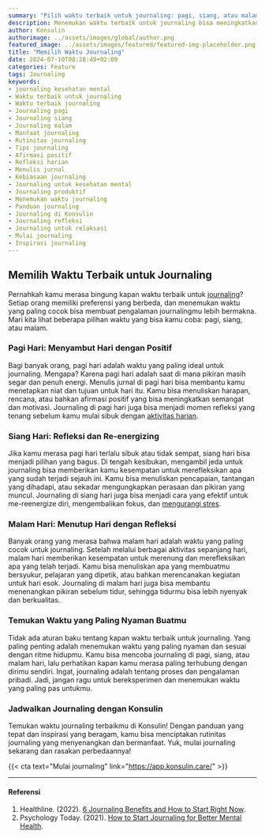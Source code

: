 ```yaml
---
summary: "Pilih waktu terbaik untuk journaling: pagi, siang, atau malam. Temukan waktu yang nyaman dan buat journaling menjadi rutinitas di Konsulin."
description: Menemukan waktu terbaik untuk journaling bisa meningkatkan pengalaman dan manfaat yang kamu dapatkan. Pagi hari cocok untuk menetapkan niat dan tujuan, siang hari untuk merefleksikan pencapaian dan mengurangi stres, sementara malam hari ideal untuk merenung dan menutup hari dengan rasa syukur. Tidak ada aturan baku; yang terpenting adalah menemukan waktu yang paling nyaman buatmu. Eksperimen dengan berbagai waktu dan rasakan perbedaannya. Temukan waktu journaling terbaikmu di Konsulin, dan buat journaling menjadi rutinitas yang menyenangkan dan bermanfaat!
author: Konsulin
authorimage: ../assets/images/global/author.png
featured_image: ../assets/images/featured/featured-img-placeholder.png
title: "Memilih Waktu Journaling"
date: 2024-07-10T08:28:49+02:00
categories: Feature
tags: Journaling
keywords:
- journaling kesehatan mental
- Waktu terbaik untuk journaling
- Waktu terbaik journaling
- Journaling pagi
- Journaling siang
- Journaling malam
- Manfaat journaling
- Rutinitas journaling
- Tips journaling
- Afirmasi positif
- Refleksi harian
- Menulis jurnal
- Kebiasaan journaling
- Journaling untuk kesehatan mental
- Journaling produktif
- Menemukan waktu journaling
- Panduan journaling
- Journaling di Konsulin
- Journaling refleksi
- Journaling untuk relaksasi
- Mulai journaling
- Inspirasi journaling
---
```


## Memilih Waktu Terbaik untuk Journaling

Pernahkah kamu merasa bingung kapan waktu terbaik untuk [journaling](https://konsulin.care/feature/journaling-kesehatan-mental/)? Setiap orang memiliki preferensi yang berbeda, dan menemukan waktu yang paling cocok bisa membuat pengalaman journalingmu lebih bermakna. Mari kita lihat beberapa pilihan waktu yang bisa kamu coba: pagi, siang, atau malam.

### Pagi Hari: Menyambut Hari dengan Positif

Bagi banyak orang, pagi hari adalah waktu yang paling ideal untuk journaling. Mengapa? Karena pagi hari adalah saat di mana pikiran masih segar dan penuh energi. Menulis jurnal di pagi hari bisa membantu kamu menetapkan niat dan tujuan untuk hari itu. Kamu bisa menuliskan harapan, rencana, atau bahkan afirmasi positif yang bisa meningkatkan semangat dan motivasi. Journaling di pagi hari juga bisa menjadi momen refleksi yang tenang sebelum kamu mulai sibuk dengan [aktivitas harian](https://konsulin.care/blog/journaling-tingkatkan-produktivitas/).

### Siang Hari: Refleksi dan Re-energizing

Jika kamu merasa pagi hari terlalu sibuk atau tidak sempat, siang hari bisa menjadi pilihan yang bagus. Di tengah kesibukan, mengambil jeda untuk journaling bisa memberikan kamu kesempatan untuk merefleksikan apa yang sudah terjadi sejauh ini. Kamu bisa menuliskan pencapaian, tantangan yang dihadapi, atau sekadar mengungkapkan perasaan dan pikiran yang muncul. Journaling di siang hari juga bisa menjadi cara yang efektif untuk me-reenergize diri, mengembalikan fokus, dan [mengurangi stres](https://konsulin.care/blog/manfaat-journaling/).

### Malam Hari: Menutup Hari dengan Refleksi

Banyak orang yang merasa bahwa malam hari adalah waktu yang paling cocok untuk journaling. Setelah melalui berbagai aktivitas sepanjang hari, malam hari memberikan kesempatan untuk merenung dan merefleksikan apa yang telah terjadi. Kamu bisa menuliskan apa yang membuatmu bersyukur, pelajaran yang dipetik, atau bahkan merencanakan kegiatan untuk hari esok. Journaling di malam hari juga bisa membantu menenangkan pikiran sebelum tidur, sehingga tidurmu bisa lebih nyenyak dan berkualitas.

### Temukan Waktu yang Paling Nyaman Buatmu

Tidak ada aturan baku tentang kapan waktu terbaik untuk journaling. Yang paling penting adalah menemukan waktu yang paling nyaman dan sesuai dengan ritme hidupmu. Kamu bisa mencoba journaling di pagi, siang, atau malam hari, lalu perhatikan kapan kamu merasa paling terhubung dengan dirimu sendiri. Ingat, journaling adalah tentang proses dan pengalaman pribadi. Jadi, jangan ragu untuk bereksperimen dan menemukan waktu yang paling pas untukmu.

### Jadwalkan Journaling dengan Konsulin

Temukan waktu journaling terbaikmu di Konsulin! Dengan panduan yang tepat dan inspirasi yang beragam, kamu bisa menciptakan rutinitas journaling yang menyenangkan dan bermanfaat. Yuk, mulai journaling sekarang dan rasakan perbedaannya!

{{< cta text="Mulai journaling" link="https://app.konsulin.care/" >}}

---

#### Referensi

1. Healthline. (2022). [6 Journaling Benefits and How to Start Right Now](https://www.healthline.com/health/benefits-of-journaling#takeaway).
1. Psychology Today. (2021). [How to Start Journaling for Better Mental Health](https://www.psychologytoday.com/us/blog/here-there-and-everywhere/202001/how-start-journaling-better-mental-health).
